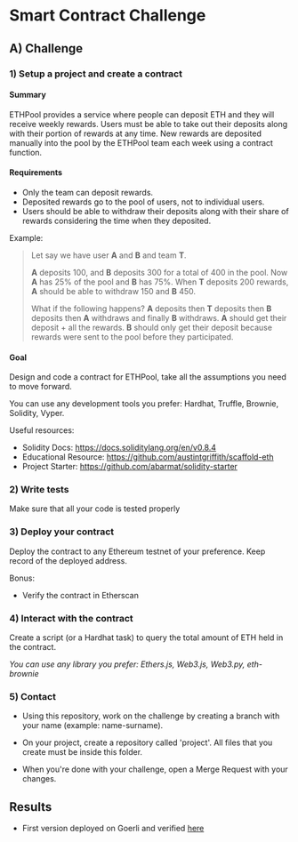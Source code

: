 # Smart Contract Challenge

## A) Challenge

### 1) Setup a project and create a contract

#### Summary

ETHPool provides a service where people can deposit ETH and they will receive weekly rewards. Users must be able to take out their deposits along with their portion of rewards at any time. New rewards are deposited manually into the pool by the ETHPool team each week using a contract function.

#### Requirements

-   Only the team can deposit rewards.
-   Deposited rewards go to the pool of users, not to individual users.
-   Users should be able to withdraw their deposits along with their share of rewards considering the time when they deposited.

Example:

> Let say we have user **A** and **B** and team **T**.
>
> **A** deposits 100, and **B** deposits 300 for a total of 400 in the pool. Now **A** has 25% of the pool and **B** has 75%. When **T** deposits 200 rewards, **A** should be able to withdraw 150 and **B** 450.
>
> What if the following happens? **A** deposits then **T** deposits then **B** deposits then **A** withdraws and finally **B** withdraws.
> **A** should get their deposit + all the rewards.
> **B** should only get their deposit because rewards were sent to the pool before they participated.

#### Goal

Design and code a contract for ETHPool, take all the assumptions you need to move forward.

You can use any development tools you prefer: Hardhat, Truffle, Brownie, Solidity, Vyper.

Useful resources:

-   Solidity Docs: https://docs.soliditylang.org/en/v0.8.4
-   Educational Resource: https://github.com/austintgriffith/scaffold-eth
-   Project Starter: https://github.com/abarmat/solidity-starter

### 2) Write tests

Make sure that all your code is tested properly

### 3) Deploy your contract

Deploy the contract to any Ethereum testnet of your preference. Keep record of the deployed address.

Bonus:

-   Verify the contract in Etherscan

### 4) Interact with the contract

Create a script (or a Hardhat task) to query the total amount of ETH held in the contract.

_You can use any library you prefer: Ethers.js, Web3.js, Web3.py, eth-brownie_

### 5) Contact

-   Using this repository, work on the challenge by creating a branch with your name (example: name-surname).

-   On your project, create a repository called 'project'. All files that you create must be inside this folder.

-   When you're done with your challenge, open a Merge Request with your changes.

## Results

-   First version deployed on Goerli and verified [here](https://goerli.etherscan.io/address/0xF9C1b8AC4873117ABDB5e18d25B3f66CE8282397#code)
